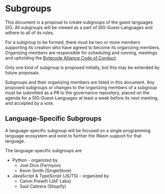 # Subgroups

This document is a proposal to create subgroups of the guest languages SIG.
All subgroups will be viewed as a part of SIG-Guest-Languages and adhere to all of its rules.

For a subgroup to be formed, there must be two or more members supporting its creation who have agreed to become its organizing members.
Organizing members are responsible for scheduling and running, meetings and upholding the [Bytecode Alliance Code of Conduct](https://github.com/bytecodealliance/wasi/blob/main/ORG_CODE_OF_CONDUCT.md).

Only one kind of subgroup is proposed initially, but this may be extended by future proposals.

Subgroups and their organizing members are listed in this document. Any proposed subgroups or changes to the organizing members of a subgroup must be submitted as a PR to the governance repository, placed on the agenda for a SIG-Guest-Languages at least a week before its next meeting, and accepted by a vote.

## Language-Specific Subgroups

A language-specific subgroup will be focused on a single programming language ecosystem and
exist to further the Wasm support for that language.

The language-specific subgroups are

* Python - organized by
  * Joel Dice (Fermyon)
  * Kevin Smith (SingleStore)
* JavaScript & TypeScript (JS/TS) - organized by
  * Calvin Prewitt (JAF Labs)
  * Saúl Cabrera (Shopify)
